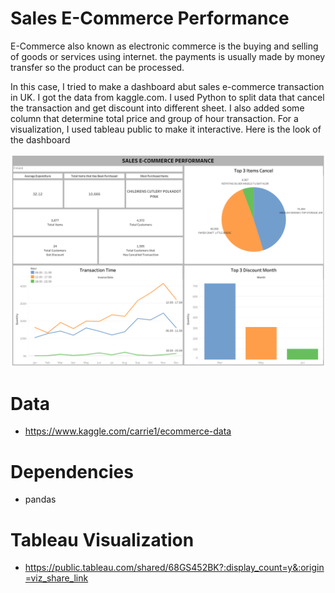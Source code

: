 # Sales E-Commerce Performance

E-Commerce also known as electronic commerce is the buying and selling of goods or services using internet. the payments is usually made by money transfer so the product can be processed.

In this case, I tried to make a dashboard abut sales e-commerce transaction in UK. I got the data from kaggle.com. I used Python to split data that cancel the transaction and get discount into different sheet. I also added some column that determine total price and group of hour transaction. For a visualization, I used tableau public to make it interactive. Here is the look of the dashboard

<img src="https://raw.githubusercontent.com/jafarsidiq98/Sales-Performance/master/Sales_E-Commerce.png">

# Data
* https://www.kaggle.com/carrie1/ecommerce-data

# Dependencies
* pandas

# Tableau Visualization
* https://public.tableau.com/shared/68GS452BK?:display_count=y&:origin=viz_share_link